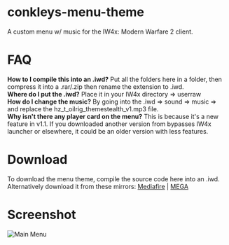 # conkleys-menu-theme
A custom menu w/ music for the IW4x: Modern Warfare 2 client.

# FAQ
**How to I compile this into an .iwd?** Put all the folders here in a folder, then compress it into a .rar/.zip then rename the extension to .iwd.</br>
**Where do I put the .iwd?** Place it in your IW4x directory => userraw</br>
**How do I change the music?** By going into the .iwd => sound => music => and replace the hz_t_oilrig_themestealth_v1.mp3 file.</br>
**Why isn't there any player card on the menu?** This is because it's a new feature in v1.1. If you downloaded another version from bypasses IW4x launcher or elsewhere, it could be an older version with less features.</br>

# Download
To download the menu theme, compile the source code here into an .iwd.</br>
Alternatively download it from these mirrors: [Mediafire](http://www.mediafire.com/file/fezhze17rvyccym/z_Menu_Conkley.iwd) | [MEGA](https://mega.nz/#!4q4BkLTA!KMoap754EjVBpH4Vnvm70sIbrAg2JIeuDURH6obC4aU)

# Screenshot
![Main Menu](https://image.prntscr.com/image/H_7JsQPbRRGbxn51Z725gA.png)
